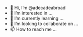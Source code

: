 - 👋 Hi, I’m @adecadeabroad
- 👀 I’m interested in ...
- 🌱 I’m currently learning ...
- 💞️ I’m looking to collaborate on ...
- 📫 How to reach me ...

<!---
adecadeabroad/adecadeabroad is a ✨ special ✨ repository because its `README.md` (this file) appears on your GitHub profile.
You can click the Preview link to take a look at your changes.
--->
